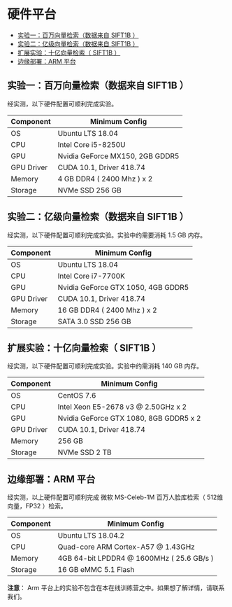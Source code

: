 # 硬件平台

- [实验一：百万向量检索（数据来自 SIFT1B ）](#lab1)
- [实验二：亿级向量检索（数据来自 SIFT1B ）](#lab2)
- [扩展实验：十亿向量检索（ SIFT1B ）](#labx)
- [边缘部署：ARM 平台](#arm)

<a name="lab1"></a>
## 实验一：百万向量检索（数据来自 SIFT1B ）
经实测，以下硬件配置可顺利完成实验。

| Component           | Minimum Config                |
| ------------------ | -------------------------- |
| OS            | Ubuntu LTS 18.04 |
| CPU           | Intel Core i5-8250U           |
| GPU           | Nvidia GeForce MX150, 2GB GDDR5  |
| GPU Driver    | CUDA 10.1, Driver 418.74 |
| Memory        | 4 GB DDR4 ( 2400 Mhz ) x 2          |
| Storage       | NVMe SSD 256 GB             |

<a name="lab2"></a>
## 实验二：亿级向量检索（数据来自 SIFT1B ）
经实测，以下硬件配置可顺利完成实验。实验中约需要消耗 1.5 GB 内存。

| Component           | Minimum Config                |
| ------------------ | -------------------------- |
| OS            | Ubuntu LTS 18.04 |
| CPU           | Intel Core i7-7700K        |
| GPU           | Nvidia GeForce GTX 1050, 4GB GDDR5 |
| GPU Driver    | CUDA 10.1, Driver 418.74 |
| Memory        | 16 GB DDR4 ( 2400 Mhz ) x 2                |
| Storage       | SATA 3.0 SSD 256 GB                  |

<a name="labx"></a>
## 扩展实验：十亿向量检索（ SIFT1B ）
经实测，以下硬件配置可顺利完成实验。实验中约需消耗 140 GB 内存。

| Component           | Minimum Config                |
| ------------------ | -------------------------- |
| OS           | CentOS 7.6               |
| CPU          | Intel Xeon E5-2678 v3 @ 2.50GHz x 2   |
| GPU          | Nvidia GeForce GTX 1080, 8GB GDDR5 x 2|
| GPU Driver   | CUDA 10.1, Driver 418.74 |
| Memory       | 256 GB    |
| Storage      | NVMe SSD 2 TB                       |

<a name="arm"></a>
## 边缘部署：ARM 平台
经实测，以上硬件配置可顺利完成 微软 MS-Celeb-1M 百万人脸库检索（ 512维向量，FP32 ）检索。

| Component           | Minimum Config                   |
| ------------------ | ------------------------------- |
| OS           | Ubuntu LTS 18.04.2               |
| CPU           | Quad-core ARM Cortex-A57 @ 1.43GHz          |
| Memory           | 4GB 64-bit LPDDR4 @ 1600MHz ( 25.6 GB/s )   |
| Storage           | 16 GB eMMC 5.1 Flash |


**注意**： Arm 平台上的实验不包含在本在线训练营之中。如果想了解详情，请联系我们。
